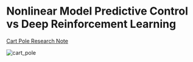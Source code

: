 # Nonlinear Model Predictive Control vs Deep Reinforcement Learning

[Cart Pole Research Note](https://wontothree.github.io/cartpole)

![cart_pole](https://github.com/user-attachments/assets/ad6155ef-6c6b-41e0-937b-4d5df219dcc3)



